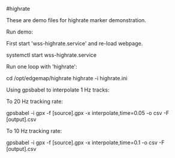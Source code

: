 #highrate

These are demo files for highrate marker demonstration.

Run demo:

First start 'wss-highrate.service' and re-load webpage.

 systemctl start wss-highrate.service

Run one loop with 'highrate':

 cd /opt/edgemap/highrate
 highrate -i highrate.ini

Using gpsbabel to interpolate 1 Hz tracks:

To 20 Hz tracking rate:

 gpsbabel -i gpx -f [source].gpx -x interpolate,time=0.05  -o csv -F [output].csv 

To 10 Hz tracking rate:

 gpsbabel -i gpx -f [source].gpx -x interpolate,time=0.1  -o csv -F [output].csv


